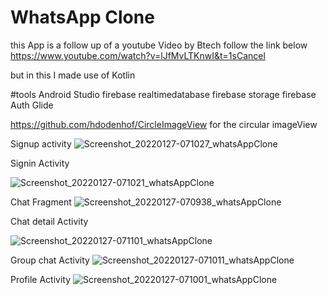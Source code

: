 # WhatsApp Clone
 
this App is a follow up of a youtube Video by Btech
follow the link below
https://www.youtube.com/watch?v=lJfMvLTKnwI&t=1sCancel

but in this I made use of Kotlin

#tools
Android Studio
firebase realtimedatabase
firebase storage
firebase Auth
Glide

https://github.com/hdodenhof/CircleImageView for the circular imageView

Signup activity
![Screenshot_20220127-071027_whatsAppClone](https://user-images.githubusercontent.com/39423180/151330340-ac5bd972-af89-410a-bd07-d783475f3910.jpg)

Signin Activity

![Screenshot_20220127-071021_whatsAppClone](https://user-images.githubusercontent.com/39423180/151330471-38dd6d33-b42e-4445-9fa0-bcb76f9fa8b0.jpg)


Chat Fragment
![Screenshot_20220127-070938_whatsAppClone](https://user-images.githubusercontent.com/39423180/151330623-f971654f-499d-4533-b493-94db64f3408d.jpg)

Chat detail Activity

![Screenshot_20220127-071101_whatsAppClone](https://user-images.githubusercontent.com/39423180/151330694-48c3e284-33e3-45f8-bd21-311b6647085d.jpg)

Group chat Activity
![Screenshot_20220127-071011_whatsAppClone](https://user-images.githubusercontent.com/39423180/151330935-99f858a4-6842-4cb2-8108-099671219092.jpg)

Profile Activity
![Screenshot_20220127-071001_whatsAppClone](https://user-images.githubusercontent.com/39423180/151331132-2c2c331d-8688-4f7f-a673-fd0f00be687d.jpg)

